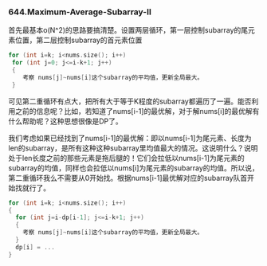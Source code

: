 ### 644.Maximum-Average-Subarray-II

首先最基本o(N^2)的思路要搞清楚。设置两层循环，第一层控制subarray的尾元素位置，第二层控制subarray的首元素位置
```cpp
for (int i=k; i<nums.size(); i++)
 for (int j=0; j<=i-k+1; j++)
 {
    考察 nums[j]~nums[i]这个subarray的平均值，更新全局最大。
 }
```

可见第二重循环有点大，把所有大于等于K程度的subarray都遍历了一遍。能否利用之前的信息呢？比如，若知道了nums[i-1]的最优解，对于解nums[i]的最优解有什么帮助呢？这种思想很像是DP了。

我们考虑如果已经找到了nums[i-1]的最优解：即以nums[i-1]为尾元素、长度为len的subarray，是所有这种这种subarray里均值最大的情况。这说明什么？说明处于len长度之前的那些元素是拖后腿的！它们会拉低以nums[i-1]为尾元素的subarray的均值，同样也会拉低以nums[i]为尾元素的subarray的均值。所以说，第二重循环我么不需要从0开始找。根据nums[i-1]最优解对应的subarray队首开始找就行了。
```cpp
for (int i=k; i<nums.size(); i++)
{
  for (int j=i-dp[i-1]; j<=i-k+1; j++)
  {
    考察 nums[j]~nums[i]这个subarray的平均值，更新全局最大。
  }
  dp[i] = ...
}
```
